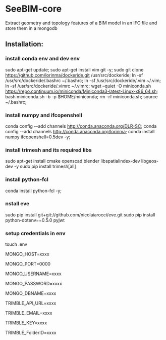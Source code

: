 # SeeBIM-core

Extract geometry and topology features of a BIM model in an IFC file and store them in a mongodb

## Installation:
### install conda env and dev env
sudo apt-get update; sudo apt-get install vim git -y; sudo git clone https://github.com/lorinma/dockeride.git /usr/src/dockeride; ln -sf /usr/src/dockeride/.bashrc ~/.bashrc; ln -sf /usr/src/dockeride/.vim ~/.vim; ln -sf /usr/src/dockeride/.vimrc ~/.vimrc; wget –quiet -O miniconda.sh https://repo.continuum.io/miniconda/Miniconda3-latest-Linux-x86_64.sh; bash miniconda.sh -b -p $HOME/miniconda; rm -rf miniconda.sh; source ~/.bashrc;

### install numpy and ifcopenshell
conda config --add channels http://conda.anaconda.org/DLR-SC; conda config --add channels http://conda.anaconda.org/lorinma; conda install numpy ifcopenshell=0.5dev -y;

### install trimesh and its required libs
sudo apt-get install cmake openscad blender libspatialindex-dev libgeos-dev -y
sudo pip install trimesh[all]

### install python-fcl
conda install python-fcl -y;

### nstall eve
sudo pip install git+git://github.com/nicolaiarocci/eve.git
sudo pip install python-dotenv==0.5.0 pyjwt

### setup credentials in env
touch .env

MONGO_HOST=xxxx

MONGO_PORT=0000

MONGO_USERNAME=xxxx

MONGO_PASSWORD=xxxx

MONGO_DBNAME=xxxx

TRIMBLE_API_URL=xxxx

TRIMBLE_EMAIL=xxxx

TRIMBLE_KEY=xxxx

TRIMBLE_FolderID=xxxx